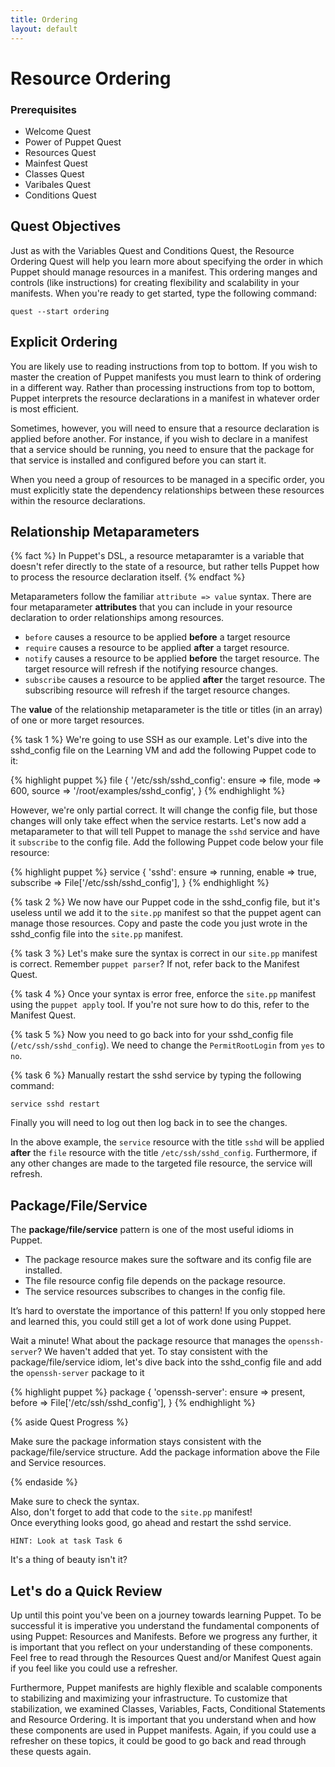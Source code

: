 ```yaml
---
title: Ordering
layout: default
---
```


# Resource Ordering

### Prerequisites

- Welcome Quest
- Power of Puppet Quest
- Resources Quest
- Mainfest Quest
- Classes Quest
- Varibales Quest
- Conditions Quest

## Quest Objectives

Just as with the Variables Quest and Conditions Quest, the Resource Ordering Quest will help you learn more about specifying the order in which Puppet should manage resources in a manifest. This ordering manges and controls (like instructions) for creating flexibility and scalability in your manifests. When you're ready to get started, type the following command:

	quest --start ordering

## Explicit Ordering

You are likely use to reading instructions from top to bottom. If you wish to master the creation of Puppet manifests you must learn to think of ordering in a different way. Rather than processing instructions from top to bottom, Puppet interprets the resource declarations in a manifest in whatever order is most efficient.

Sometimes, however, you will need to ensure that a resource declaration is applied before another. For instance, if you wish to declare in a manifest that a service should be running, you need to ensure that the package for that service is installed and configured before you can start it.

When you need a group of resources to be managed in a specific order, you must explicitly state the dependency relationships between these resources within the resource declarations.

## Relationship Metaparameters

{% fact %}
In Puppet's DSL, a resource metaparamter is a variable that doesn't refer directly to the state of a resource, but rather tells Puppet how to process the resource declaration itself.
{% endfact %}

Metaparameters follow the familiar `attribute => value` syntax. There are four metaparameter **attributes** that you can include in your resource declaration to order relationships among resources.

* `before` causes a resource to be applied **before** a target resource
* `require` causes a resource to be applied **after** a target resource.
* `notify` causes a resource to be applied **before** the target resource. The target resource will refresh if the notifying resource changes.
* `subscribe` causes a resource to be applied **after** the target resource. The subscribing resource will refresh if the target resource changes.

The **value** of the relationship metaparameter is the title or titles (in an array) of one or more target resources.

{% task 1 %}
We're going to use SSH as our example. Let's dive into the sshd_config file on the Learning VM and add the following Puppet code to it:

{% highlight puppet %}
file { '/etc/ssh/sshd_config':
  ensure => file,
  mode   => 600,
  source => '/root/examples/sshd_config',
}
{% endhighlight %}

However, we're only partial correct. It will change the config file, but those changes will only take effect when the service restarts. Let's now add a metaparameter to that will tell Puppet to manage the `sshd` service and have it `subscribe` to the config file. Add the following Puppet code below your file resource:

{% highlight puppet %}
service { 'sshd':
  ensure     => running,
  enable     => true,
  subscribe  => File['/etc/ssh/sshd_config'],
}
{% endhighlight %}

{% task 2 %}
We now have our Puppet code in the sshd_config file, but it's useless until we add it to the `site.pp` manifest so that the puppet agent can manage those resources. Copy and paste the code you just wrote in the sshd_config file into the `site.pp` manifest.

{% task 3 %}
Let's make sure the syntax is correct in our `site.pp` manifest is correct. Remember `puppet parser`? If not, refer back to the Manifest Quest.

{% task 4 %}
Once your syntax is error free, enforce the `site.pp` manifest using the `puppet apply` tool. If you're not sure how to do this, refer to the Manifest Quest.

{% task 5 %}
Now you need to go back into for your sshd_config file (`/etc/ssh/sshd_config`). We need to change the `PermitRootLogin` from `yes` to `no`.

{% task 6 %}
Manually restart the sshd service by typing the following command:

	service sshd restart

Finally you will need to log out then log back in to see the changes.

In the above example, the `service` resource with the title `sshd` will be applied **after** the `file` resource with the title `/etc/ssh/sshd_config`. Furthermore, if any other changes are made to the targeted file resource, the service will refresh.

## Package/File/Service

The **package/file/service** pattern is one of the most useful idioms in Puppet. 

- The package resource makes sure the software and its config file are installed.
- The file resource config file depends on the package resource.
- The service resources subscribes to changes in the config file.

It’s hard to overstate the importance of this pattern! If you only stopped here and learned this, you could still get a lot of work done using Puppet.

Wait a minute! What about the package resource that manages the `openssh-server`? We haven't added that yet. To stay consistent with the package/file/service idiom, let's dive back into the sshd_config file  and add the `openssh-server` package to it

{% highlight puppet %}
package { 'openssh-server':
  ensure => present,
  before => File['/etc/ssh/sshd_config'],
}
{% endhighlight %}

{% aside Quest Progress %}

Make sure the package information stays consistent with the package/file/service structure. Add the package information above the File and Service resources.

{% endaside %}

Make sure to check the syntax.  
Also, don't forget to add that code to the `site.pp` manifest!  
Once everything looks good, go ahead and restart the sshd service.

	HINT: Look at task Task 6

It's a thing of beauty isn't it?

## Let's do a Quick Review

Up until this point you've been on a journey towards learning Puppet. To be successful it is imperative you understand the fundamental components of using Puppet: Resources and Manifests. Before we progress any further, it is important that you reflect on your understanding of these components. Feel free to read through the Resources Quest and/or Manifest Quest again if you feel like you could use a refresher. 

Furthermore, Puppet manifests are highly flexible and scalable components to stabilizing and maximizing your infrastructure. To customize that stabilization, we examined Classes, Variables, Facts, Conditional Statements and Resource Ordering. It is important that you understand when and how these components are used in Puppet manifests. Again, if you could use a refresher on these topics, it could be good to go back and read through these quests again.
